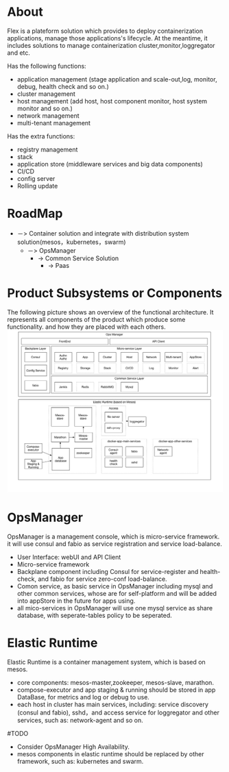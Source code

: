 # About
Flex is a plateform solution which provides to deploy containerization applications, manage those applications's lifecycle. At the meantime, it includes solutions to manage containerization cluster,monitor,loggregator and etc.

Has the following functions:

* application management (stage application and scale-out,log, monitor, debug, health check and so on.)
* cluster management
* host management (add host, host component monitor, host system monitor and so on.)
* network management
* multi-tenant management

Has the extra functions:

* registry management
* stack
* application store (middleware services and big data components)
* CI/CD
* config server
* Rolling update

# RoadMap
* －> Container solution and integrate with distribution system solution(mesos，kubernetes，swarm) 
	* －> OpsManager
		* -> Common Service Solution 
			* -> Paas

# Product Subsystems or Components
The following picture shows an overview of the functional architecture. It represents all components of the product which produce some functionality. and how they are placed with each others.
![image](https://github.com/fanfanbj/Flex/blob/master/flex.jpg)

# OpsManager
OpsManager is a management console, which is micro-service framework. it will use consul and fabio as service registration and service load-balance.

* User Interface: webUI and API Client
* Micro-service framework
* Backplane component including Consul for service-register and health-check, and fabio for service zero-conf load-balance.
* Comon service, as basic service in OpsManager including mysql and other common services, whose are for self-platform and will be added into appStore in the future for apps using.
* all mico-services in OpsManager will use one mysql service as share database, with seperate-tables policy to be seperated.


# Elastic Runtime
Elastic Runtime is a container management system, which is based on mesos.

* core components: mesos-master,zookeeper, mesos-slave, marathon.
* compose-executor and app staging & running should be stored in app DataBase, for metrics and log or debug to use.
* each host in cluster has main services, including: service discovery (consul and fabio), sshd，and access service for loggregator and other services, such as: network-agent and so on.

#TODO
* Consider OpsManager High Availability.
* mesos components in elastic runtime should be replaced by other framework, such as: kubernetes and swarm.